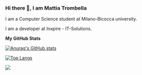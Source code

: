 ### Hi there 👋, I am Mattia Trombella

<!--
**mattiatrombella/mattiatrombella** is a ✨ _special_ ✨ repository because its `README.md` (this file) appears on your GitHub profile.

Here are some ideas to get you started:

- 🔭 I’m currently working on ...
- 🌱 I’m currently learning ...
- 👯 I’m looking to collaborate on ...
- 🤔 I’m looking for help with ...
- 💬 Ask me about ...
- 📫 How to reach me: ...
- 😄 Pronouns: ...
- ⚡ Fun fact: ...
-->

I am a Computer Science student at Milano-Bicocca university. 

I am a developer at Inxpire - IT-Solutions.

<b>My GitHub Stats</b> 

[![Anurag's GitHub stats](https://github-readme-stats.vercel.app/api?username=mattiatrombella)](https://github.com/mattiatrombella/github-readme-stats)

[![Top Langs](https://github-readme-stats.vercel.app/api/top-langs/?username=mattiatrombella)](https://github.com/mattiatrombella/github-readme-stats)


<a href="http://www.github.com/mattiatrombella"><img src="https://github-readme-streak-stats.herokuapp.com/?user=mattiatrombella&stroke=64748b&background=0f172a&ring=6366f1&fire=6366f1&currStreakNum=64748b&currStreakLabel=6366f1&sideNums=64748b&sideLabels=64748b&dates=64748b&hide_border=true" /></a>

